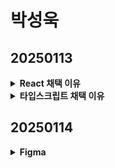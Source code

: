 # 박성욱

## 20250113
<details>
    <summary><b>React 채택 이유</b></summary>
<ul>
    <h5>React의 특징 </h5>
    <li>단방향 데이터 바인딩</li>
    <li>컴포넌트 기반 구조</li>
    <li>Virtual DOM</li>
    <li>Props와 State</li>
    <li>JSX 사용</li>
</ul>
<ul>
    <h5>React 장점</h5>
    <li>React 공식 문서와 커뮤니티가 잘 되어 있어 참조와 활용이 편하다</li>
    <li>Component 하나로 관리를 하기 때문에 간편하다</li>
    <li>다른 프레임워크나 라이브러리와 병행해서 사용하기 좋다.</li>
</ul>
</details>

<details>
   <summary><b>타입스크립트 채택 이유</b></summary>

<ul>
    <h5>타입스크립트 특징</h5>
    <li>정적 타입언어 - 컴파일 시에 자료형(타입)이 결정되는 언어</li>
    <li>컴파일 언어 - 고급 언어로 작성된 소스 코드를 저급 언어로 번역하는 언어</li>
    <h5>타입 스크립트 장점</h5>
    <li>간결하고 일관적인 구조로 이루어져 재사용성, 가독성이 좋다.</li>
    <li>높은 가독성으로 개발자의 실수를 줄여준다.</li>
</ul>
</details>

## 20250114
<details>
    <summary><b>Figma</b></summary>
<ul>
    <h5>Figma란?</h5>
    <li>피그마는 웹 기반[1] UI/UX 디자인 및 프로토타이핑, 협업툴이다</li>
    <h5>Figma의 특징</h5>
    <li>웹기반 툴이기에 별도의 설치 없이 브라우저에서 바로 실행가능하다</li>
    <li>다른 프로토타이핑 툴은 그 툴에서 작업한 내용을 별도의 공유 프로그램을 거쳐서 전달하는 방식을 사용하는 반면, Figma는 웹기반이기에 링크를 공유하여 여러 명이 동시에 작업 가능하다.  </li>
    <li>커뮤니티가 잘 되어 있어 디자이너와 개발자의 소통을 도와주는 기능이 많다.</li>
    <li>다양한 플러그인과 자동 히스토리 저장으로 편의성도 뛰어나다.</li>
</ul>
<ul>
    <h5>Figma 단축키</h5>
    <li>V 선택 도구 : 객체를 선택하거나 이동할 때 사용됩니다.</li>
    <li>A 직선 도구 : 선, 화살표, 사각형 등 직선을 그릴 때 사용됩니다.</li>
    <li>T 텍스트 도구 : 텍스트를 입력하거나 수정할 때 사용됩니다</li>
    <li>Space + 드래그 화면 이동 : 마우스 커서에 따라 원하는 영역으로 이동합니다.</li>
    <li>Ctrl +R 레이어 이름 변경 : 선택한 객체의 레이어 이름을 변경합니다.</li>
    <li>Ctrl + G 그룹화 : 여러 객체를 그룹화하여 관리하기 쉽게 만듭니다.</li>
    <li>Ctrl + Shift + G 그룹 해제 : 그룹화된 객체를 해제합니다.</li>
    <li>Ctrl + D 객체 복제 : 선택한 객체를 복제합니다.</li>
    <li>Ctrl + [ 뒤로 보내기 : 선택한 객체를 뒤로 보냅니다.</li>
    <li>Ctrl + ] 앞으로 가져오기 : 선택한 객체를 앞으로 가져옵니다.</li>
</ul>
</details>


